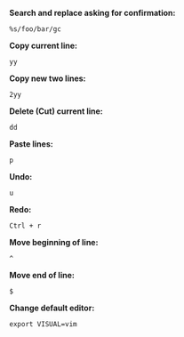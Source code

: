 **Search and replace asking for confirmation:**
```
%s/foo/bar/gc
```

**Copy current line:**
```
yy
```

**Copy new two lines:**
```
2yy
```

**Delete (Cut) current line:**
```
dd
```

**Paste lines:**
```
p
```

**Undo:**
```
u
```

**Redo:**
```
Ctrl + r
```

**Move beginning of line:**
```
^
```

**Move end of line:**
```
$
```

**Change default editor:**
```
export VISUAL=vim
```
